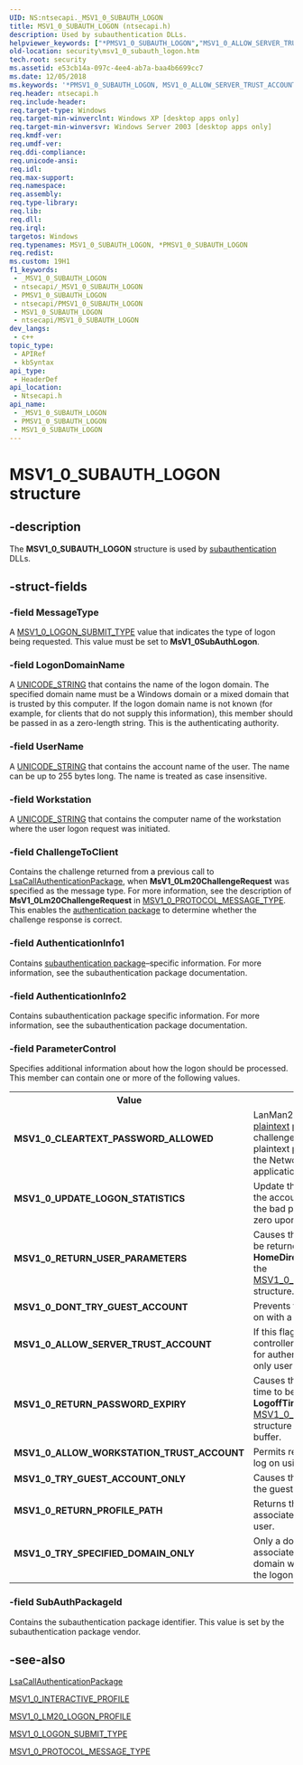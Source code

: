```yaml
---
UID: NS:ntsecapi._MSV1_0_SUBAUTH_LOGON
title: MSV1_0_SUBAUTH_LOGON (ntsecapi.h)
description: Used by subauthentication DLLs.
helpviewer_keywords: ["*PMSV1_0_SUBAUTH_LOGON","MSV1_0_ALLOW_SERVER_TRUST_ACCOUNT","MSV1_0_ALLOW_WORKSTATION_TRUST_ACCOUNT","MSV1_0_CLEARTEXT_PASSWORD_ALLOWED","MSV1_0_DONT_TRY_GUEST_ACCOUNT","MSV1_0_RETURN_PASSWORD_EXPIRY","MSV1_0_RETURN_PROFILE_PATH","MSV1_0_RETURN_USER_PARAMETERS","MSV1_0_SUBAUTH_LOGON","MSV1_0_SUBAUTH_LOGON structure [Security]","MSV1_0_TRY_GUEST_ACCOUNT_ONLY","MSV1_0_TRY_SPECIFIED_DOMAIN_ONLY","MSV1_0_UPDATE_LOGON_STATISTICS","PMSV1_0_SUBAUTH_LOGON","PMSV1_0_SUBAUTH_LOGON structure pointer [Security]","_lsa_msv1_0_subauth_logon","ntsecapi/MSV1_0_SUBAUTH_LOGON","ntsecapi/PMSV1_0_SUBAUTH_LOGON","security.msv1_0_subauth_logon"]
old-location: security\msv1_0_subauth_logon.htm
tech.root: security
ms.assetid: e53cb14a-097c-4ee4-ab7a-baa4b6699cc7
ms.date: 12/05/2018
ms.keywords: '*PMSV1_0_SUBAUTH_LOGON, MSV1_0_ALLOW_SERVER_TRUST_ACCOUNT, MSV1_0_ALLOW_WORKSTATION_TRUST_ACCOUNT, MSV1_0_CLEARTEXT_PASSWORD_ALLOWED, MSV1_0_DONT_TRY_GUEST_ACCOUNT, MSV1_0_RETURN_PASSWORD_EXPIRY, MSV1_0_RETURN_PROFILE_PATH, MSV1_0_RETURN_USER_PARAMETERS, MSV1_0_SUBAUTH_LOGON, MSV1_0_SUBAUTH_LOGON structure [Security], MSV1_0_TRY_GUEST_ACCOUNT_ONLY, MSV1_0_TRY_SPECIFIED_DOMAIN_ONLY, MSV1_0_UPDATE_LOGON_STATISTICS, PMSV1_0_SUBAUTH_LOGON, PMSV1_0_SUBAUTH_LOGON structure pointer [Security], _lsa_msv1_0_subauth_logon, ntsecapi/MSV1_0_SUBAUTH_LOGON, ntsecapi/PMSV1_0_SUBAUTH_LOGON, security.msv1_0_subauth_logon'
req.header: ntsecapi.h
req.include-header: 
req.target-type: Windows
req.target-min-winverclnt: Windows XP [desktop apps only]
req.target-min-winversvr: Windows Server 2003 [desktop apps only]
req.kmdf-ver: 
req.umdf-ver: 
req.ddi-compliance: 
req.unicode-ansi: 
req.idl: 
req.max-support: 
req.namespace: 
req.assembly: 
req.type-library: 
req.lib: 
req.dll: 
req.irql: 
targetos: Windows
req.typenames: MSV1_0_SUBAUTH_LOGON, *PMSV1_0_SUBAUTH_LOGON
req.redist: 
ms.custom: 19H1
f1_keywords:
 - _MSV1_0_SUBAUTH_LOGON
 - ntsecapi/_MSV1_0_SUBAUTH_LOGON
 - PMSV1_0_SUBAUTH_LOGON
 - ntsecapi/PMSV1_0_SUBAUTH_LOGON
 - MSV1_0_SUBAUTH_LOGON
 - ntsecapi/MSV1_0_SUBAUTH_LOGON
dev_langs:
 - c++
topic_type:
 - APIRef
 - kbSyntax
api_type:
 - HeaderDef
api_location:
 - Ntsecapi.h
api_name:
 - _MSV1_0_SUBAUTH_LOGON
 - PMSV1_0_SUBAUTH_LOGON
 - MSV1_0_SUBAUTH_LOGON
---
```


# MSV1_0_SUBAUTH_LOGON structure


## -description

The <b>MSV1_0_SUBAUTH_LOGON</b> structure is used by <a href="/windows/desktop/SecGloss/s-gly">subauthentication</a> DLLs.

## -struct-fields

### -field MessageType

A 
						<a href="/windows/desktop/api/ntsecapi/ne-ntsecapi-msv1_0_logon_submit_type">MSV1_0_LOGON_SUBMIT_TYPE</a> value that indicates the type of logon being requested. This value must be set to <b>MsV1_0SubAuthLogon</b>.

### -field LogonDomainName

A <a href="/windows/desktop/api/subauth/ns-subauth-unicode_string">UNICODE_STRING</a> that contains the name of the logon domain. The specified domain name must be a Windows domain or a mixed domain that is trusted by this computer. If the logon domain name is not known (for example, for clients that do not supply this information), this member should be passed in as a zero-length string. This is the authenticating authority.

### -field UserName

A <a href="/windows/desktop/api/subauth/ns-subauth-unicode_string">UNICODE_STRING</a> that contains the account name of the user. The name can be up to 255 bytes long. The name is treated as case insensitive.

### -field Workstation

A <a href="/windows/desktop/api/subauth/ns-subauth-unicode_string">UNICODE_STRING</a> that contains the computer name of the workstation where the user logon request was initiated.

### -field ChallengeToClient

Contains the challenge returned from a previous call to 
<a href="/windows/desktop/api/ntsecapi/nf-ntsecapi-lsacallauthenticationpackage">LsaCallAuthenticationPackage</a>, when <b>MsV1_0Lm20ChallengeRequest</b> was specified as the message type. For more information, see the description of <b>MsV1_0Lm20ChallengeRequest</b> in 
<a href="/windows/desktop/api/ntsecapi/ne-ntsecapi-msv1_0_protocol_message_type">MSV1_0_PROTOCOL_MESSAGE_TYPE</a>. This enables the <a href="/windows/desktop/SecGloss/a-gly">authentication package</a> to determine whether the challenge response is correct.

### -field AuthenticationInfo1

Contains <a href="/windows/desktop/SecGloss/s-gly">subauthentication package</a>–specific information. For more information, see the subauthentication package documentation.

### -field AuthenticationInfo2

Contains subauthentication package specific information. For more information, see the subauthentication package documentation.

### -field ParameterControl

Specifies additional information about how the logon should be processed. This member can contain one or more of the following values.

<table>
<tr>
<th>Value</th>
<th>Meaning</th>
</tr>
<tr>
<td width="40%"><a id="MSV1_0_CLEARTEXT_PASSWORD_ALLOWED"></a><a id="msv1_0_cleartext_password_allowed"></a><dl>
<dt><b>MSV1_0_CLEARTEXT_PASSWORD_ALLOWED</b></dt>
</dl>
</td>
<td width="60%">
LanMan2.0 or LanMan1.0 send a <a href="/windows/desktop/SecGloss/p-gly">plaintext</a> password instead of a challenge response. To allow plaintext passwords to be used in the NetworkLogon message, an application must supply this flag.

</td>
</tr>
<tr>
<td width="40%"><a id="MSV1_0_UPDATE_LOGON_STATISTICS"></a><a id="msv1_0_update_logon_statistics"></a><dl>
<dt><b>MSV1_0_UPDATE_LOGON_STATISTICS</b></dt>
</dl>
</td>
<td width="60%">
Update the logon statistics for the account. If this flag is not set, the bad password count is set to zero upon successful logon.

</td>
</tr>
<tr>
<td width="40%"><a id="MSV1_0_RETURN_USER_PARAMETERS"></a><a id="msv1_0_return_user_parameters"></a><dl>
<dt><b>MSV1_0_RETURN_USER_PARAMETERS</b></dt>
</dl>
</td>
<td width="60%">
Causes the user parameters to be returned in the <b>HomeDirectoryDrive</b> member of the 
<a href="/windows/desktop/api/ntsecapi/ns-ntsecapi-msv1_0_interactive_profile">MSV1_0_INTERACTIVE_PROFILE</a> structure.

</td>
</tr>
<tr>
<td width="40%"><a id="MSV1_0_DONT_TRY_GUEST_ACCOUNT"></a><a id="msv1_0_dont_try_guest_account"></a><dl>
<dt><b>MSV1_0_DONT_TRY_GUEST_ACCOUNT</b></dt>
</dl>
</td>
<td width="60%">
Prevents the user from logging on with a guest account.

</td>
</tr>
<tr>
<td width="40%"><a id="MSV1_0_ALLOW_SERVER_TRUST_ACCOUNT"></a><a id="msv1_0_allow_server_trust_account"></a><dl>
<dt><b>MSV1_0_ALLOW_SERVER_TRUST_ACCOUNT</b></dt>
</dl>
</td>
<td width="60%">
If this flag is set, domain controller accounts can be used for authentication; otherwise, only user accounts can be used.

</td>
</tr>
<tr>
<td width="40%"><a id="MSV1_0_RETURN_PASSWORD_EXPIRY"></a><a id="msv1_0_return_password_expiry"></a><dl>
<dt><b>MSV1_0_RETURN_PASSWORD_EXPIRY</b></dt>
</dl>
</td>
<td width="60%">
Causes the password expiration time to be returned in the <b>LogoffTime</b> member of the 
<a href="/windows/desktop/api/ntsecapi/ns-ntsecapi-msv1_0_lm20_logon_profile">MSV1_0_LM20_LOGON_PROFILE</a> structure returned in the output buffer.

</td>
</tr>
<tr>
<td width="40%"><a id="MSV1_0_ALLOW_WORKSTATION_TRUST_ACCOUNT"></a><a id="msv1_0_allow_workstation_trust_account"></a><dl>
<dt><b>MSV1_0_ALLOW_WORKSTATION_TRUST_ACCOUNT</b></dt>
</dl>
</td>
<td width="60%">
 Permits remote-boot clients to log on using a computer account.

</td>
</tr>
<tr>
<td width="40%"><a id="MSV1_0_TRY_GUEST_ACCOUNT_ONLY"></a><a id="msv1_0_try_guest_account_only"></a><dl>
<dt><b>MSV1_0_TRY_GUEST_ACCOUNT_ONLY</b></dt>
</dl>
</td>
<td width="60%">
Causes the user to log on using the guest account.

</td>
</tr>
<tr>
<td width="40%"><a id="MSV1_0_RETURN_PROFILE_PATH"></a><a id="msv1_0_return_profile_path"></a><dl>
<dt><b>MSV1_0_RETURN_PROFILE_PATH</b></dt>
</dl>
</td>
<td width="60%">
Returns the profile path associated with the logged on user.

</td>
</tr>
<tr>
<td width="40%"><a id="MSV1_0_TRY_SPECIFIED_DOMAIN_ONLY"></a><a id="msv1_0_try_specified_domain_only"></a><dl>
<dt><b>MSV1_0_TRY_SPECIFIED_DOMAIN_ONLY</b></dt>
</dl>
</td>
<td width="60%">
 Only a domain controller associated with the specified domain will attempt to validate the logon request.

</td>
</tr>
</table>

### -field SubAuthPackageId

Contains the subauthentication package identifier. This value is set by the subauthentication package vendor.

## -see-also

<a href="/windows/desktop/api/ntsecapi/nf-ntsecapi-lsacallauthenticationpackage">LsaCallAuthenticationPackage</a>



<a href="/windows/desktop/api/ntsecapi/ns-ntsecapi-msv1_0_interactive_profile">MSV1_0_INTERACTIVE_PROFILE</a>



<a href="/windows/desktop/api/ntsecapi/ns-ntsecapi-msv1_0_lm20_logon_profile">MSV1_0_LM20_LOGON_PROFILE</a>



<a href="/windows/desktop/api/ntsecapi/ne-ntsecapi-msv1_0_logon_submit_type">MSV1_0_LOGON_SUBMIT_TYPE</a>



<a href="/windows/desktop/api/ntsecapi/ne-ntsecapi-msv1_0_protocol_message_type">MSV1_0_PROTOCOL_MESSAGE_TYPE</a>

